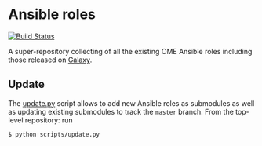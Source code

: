 Ansible roles
=============

[![Build Status](https://travis-ci.org/ome/ansible-roles.svg)](https://travis-ci.org/openmicroscopy/ansible-roles)


A super-repository collecting of all the existing OME Ansible roles including
those released on [Galaxy](http://galaxy.ansible.com/openmicroscopy/).

Update
------

The [update.py](scripts/update.py) script allows to add new Ansible roles as
submodules as well as updating existing submodules to track the `master`
branch. From the top-level repository: run

    $ python scripts/update.py
